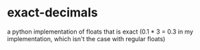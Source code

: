 # exact-decimals
a python implementation of floats that is exact (0.1 * 3 = 0.3 in my implementation, which isn't the case with regular floats)